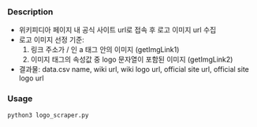 ### Description
- 위키피디아 페이지 내 공식 사이트 url로 접속 후 로고 이미지 url 수집
- 로고 이미지 선정 기준:
  1. 링크 주소가 / 인 a 태그 안의 이미지 (getImgLink1)
  2. 이미지 태그의 속성값 중 logo 문자열이 포함된 이미지 (getImgLink2)
- 결과물: data.csv
  name, wiki url, wiki logo url, official site url, official site logo url

### Usage
    python3 logo_scraper.py
